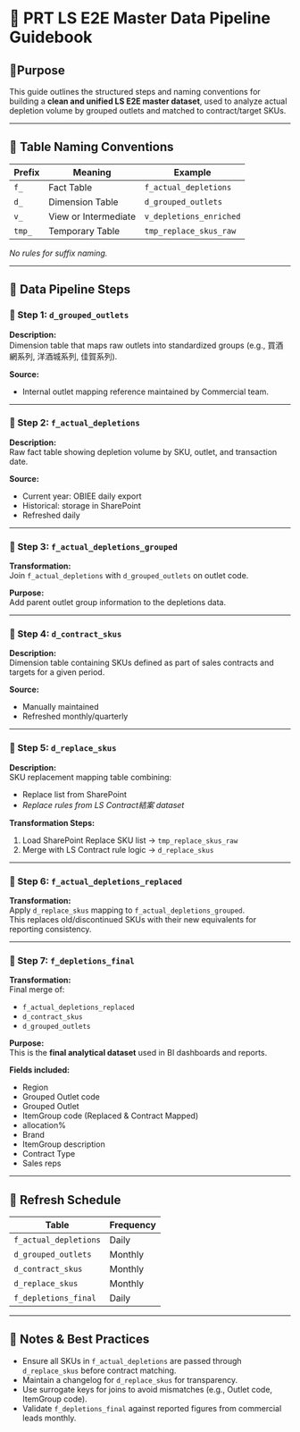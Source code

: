 
# 📘 PRT LS E2E Master Data Pipeline Guidebook

## 📍Purpose
This guide outlines the structured steps and naming conventions for building a **clean and unified LS E2E master dataset**, used to analyze actual depletion volume by grouped outlets and matched to contract/target SKUs.  

---

## 🧱 Table Naming Conventions  

| Prefix | Meaning              | Example                  |
|--------|----------------------|--------------------------|
| `f_`   | Fact Table           | `f_actual_depletions`    |
| `d_`   | Dimension Table      | `d_grouped_outlets`      |
| `v_`   | View or Intermediate | `v_depletions_enriched`  |
| `tmp_` | Temporary Table      | `tmp_replace_skus_raw`   |

*No rules for suffix naming.*

---

## 🔄 Data Pipeline Steps

### 🔹 Step 1: `d_grouped_outlets`
**Description:**  
Dimension table that maps raw outlets into standardized groups (e.g., 買酒網系列, 洋酒城系列, 佳賀系列).

**Source:**  
- Internal outlet mapping reference maintained by Commercial team.

---

### 🔹 Step 2: `f_actual_depletions`
**Description:**  
Raw fact table showing depletion volume by SKU, outlet, and transaction date.

**Source:**  
- Current year: OBIEE daily export
- Historical: storage in SharePoint
- Refreshed daily

---

### 🔹 Step 3: `f_actual_depletions_grouped`
**Transformation:**  
Join `f_actual_depletions` with `d_grouped_outlets` on outlet code.

**Purpose:**  
Add parent outlet group information to the depletions data.

---

### 🔹 Step 4: `d_contract_skus`
**Description:**  
Dimension table containing SKUs defined as part of sales contracts and targets for a given period.

**Source:**  
- Manually maintained  
- Refreshed monthly/quarterly

---

### 🔹 Step 5: `d_replace_skus`
**Description:**  
SKU replacement mapping table combining:
- Replace list from SharePoint  
- *Replace rules from LS Contract結案 dataset*

**Transformation Steps:**
1. Load SharePoint Replace SKU list → `tmp_replace_skus_raw`
2. Merge with LS Contract rule logic → `d_replace_skus`

---

### 🔹 Step 6: `f_actual_depletions_replaced`
**Transformation:**  
Apply `d_replace_skus` mapping to `f_actual_depletions_grouped`.  
This replaces old/discontinued SKUs with their new equivalents for reporting consistency.

---

### 🔹 Step 7: `f_depletions_final`
**Transformation:**  
Final merge of:
- `f_actual_depletions_replaced`  
- `d_contract_skus`  
- `d_grouped_outlets`  

**Purpose:**  
This is the **final analytical dataset** used in BI dashboards and reports.

**Fields included:**  
- Region
- Grouped Outlet code  
- Grouped Outlet  
- ItemGroup code (Replaced & Contract Mapped)
- allocation%
- Brand
- ItemGroup description 
- Contract Type  
- Sales reps

---

## 📅 Refresh Schedule

| Table                     | Frequency  |
|---------------------------|------------|
| `f_actual_depletions`     | Daily      |
| `d_grouped_outlets`       | Monthly    |
| `d_contract_skus`         | Monthly    |
| `d_replace_skus`          | Monthly    |
| `f_depletions_final`      | Daily      |

---

## 📌 Notes & Best Practices

- Ensure all SKUs in `f_actual_depletions` are passed through `d_replace_skus` before contract matching.
- Maintain a changelog for `d_replace_skus` for transparency.
- Use surrogate keys for joins to avoid mismatches (e.g., Outlet code, ItemGroup code).
- Validate `f_depletions_final` against reported figures from commercial leads monthly.
